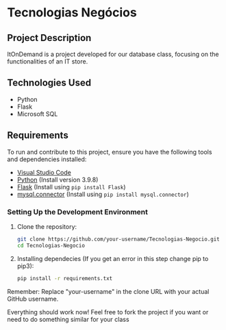 # Tecnologias Negócios

## Project Description

ItOnDemand is a project developed for our database class, focusing on the functionalities of an IT store.

## Technologies Used

- Python
- Flask
- Microsoft SQL

## Requirements

To run and contribute to this project, ensure you have the following tools and dependencies installed:

- [Visual Studio Code](https://code.visualstudio.com/)
- [Python](https://www.python.org/) (Install version 3.9.8)
- [Flask](https://flask.palletsprojects.com/en/3.0.x/) (Install using `pip install Flask`)
- [mysql.connector](https://dev.mysql.com/doc/connector-python/en/) (Install using `pip install mysql.connector`)

### Setting Up the Development Environment

1. Clone the repository:

   ```bash
   git clone https://github.com/your-username/Tecnologias-Negocio.git
   cd Tecnologias-Negocio

2. Installing dependecies (If you get an error in this step change pip to pip3):
   ```bash
   pip install -r requirements.txt
   

Remember:
Replace "your-username" in the clone URL with your actual GitHub username.

Everything should work now!
Feel free to fork the project if you want or need to do something similar for your class


